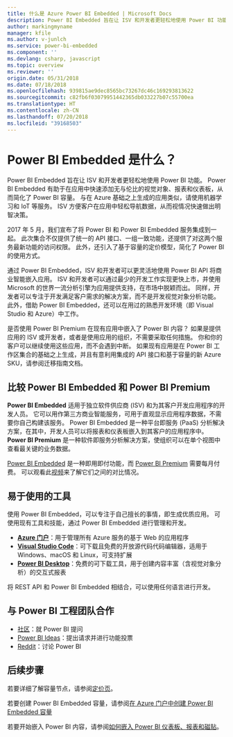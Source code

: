 ```yaml
---
title: 什么是 Azure Power BI Embedded | Microsoft Docs
description: Power BI Embedded 旨在让 ISV 和开发者更轻松地使用 Power BI 功能，帮助他们在应用中快速添加无与伦比的视觉对象、报表和仪表板。
author: markingmyname
manager: kfile
ms.author: v-junlch
ms.service: power-bi-embedded
ms.component: ''
ms.devlang: csharp, javascript
ms.topic: overview
ms.reviewer: ''
origin.date: 05/31/2018
ms.date: 07/18/2018
ms.openlocfilehash: 939815ae9dec8565bc73267dc46c169293813622
ms.sourcegitcommit: c82fb6f03079951442365db033227b07c55700ea
ms.translationtype: HT
ms.contentlocale: zh-CN
ms.lasthandoff: 07/20/2018
ms.locfileid: "39168503"
---
```

# <a name="what-is-power-bi-embedded"></a>Power BI Embedded 是什么？

Power BI Embedded 旨在让 ISV 和开发者更轻松地使用 Power BI 功能。 Power BI Embedded 有助于在应用中快速添加无与伦比的视觉对象、报表和仪表板，从而简化了 Power BI 容量。 与在 Azure 基础之上生成的应用类似，请使用机器学习和 IoT 等服务。 ISV 方便客户在应用中轻松导航数据，从而视情况快速做出明智决策。

2017 年 5 月，我们宣布了将 Power BI 和 Power BI Embedded 服务集成到一起。 此次集合不仅提供了统一的 API 接口、一组一致功能，还提供了对这两个服务最新功能的访问权限。 此外，还引入了基于容量的定价模型，简化了 Power BI 的使用方式。

通过 Power BI Embedded，ISV 和开发者可以更灵活地使用 Power BI API 将商业智能嵌入应用。 ISV 和开发者可以通过最少的开发工作实现更快上市，并使用 Microsoft 的世界一流分析引擎为应用提供支持，在市场中脱颖而出。 同样，开发者可以专注于开发满足客户需求的解决方案，而不是开发视觉对象分析功能。 此外，借助 Power BI Embedded，还可以在用过的熟悉开发环境（即 Visual Studio 和 Azure）中工作。

是否使用 Power BI Premium 在现有应用中嵌入了 Power BI 内容？ 如果是提供应用的 ISV 或开发者，或者是使用应用的组织，不需要采取任何措施。 你和你的客户可以继续使用这些应用，而不会遇到中断。 如果现有应用是在 Power BI 工作区集合的基础之上生成，并且有意利用集成的 API 接口和基于容量的新 Azure SKU，请参阅迁移指南文档。

## <a name="comparing-power-bi-embedded-with-power-bi-premium"></a>比较 Power BI Embedded 和 Power BI Premium

**Power BI Embedded** 适用于独立软件供应商 (ISV) 和为其客户开发应用程序的开发人员。 它可以用作第三方商业智能服务，可用于直观显示应用程序数据，不需要你自己构建该服务。 Power BI Embedded 是一种平台即服务 (PaaS) 分析解决方案，在其中，开发人员可以将报表和仪表板嵌入到其客户的应用程序中。 **Power BI Premium** 是一种软件即服务分析解决方案，使组织可以在单个视图中查看最关键的业务数据。 

[Power BI Embedded](https://www.azure.cn/pricing/details/power-bi-embedded/) 是一种即用即付功能，而 [Power BI Premium](https://powerbi.microsoft.com/calculator/) 需要每月付费。 可以观看此[视频](https://www.youtube.com/watch?v=0y2oJikC6Xc&t=0s&list=PLv2BtOtLblH1dQPV49Ni12olDcUoW-GEl&index=3)来了解它们之间的对比情况。

## <a name="easy-to-use-tools"></a>易于使用的工具

使用 Power BI Embedded，可以专注于自己擅长的事情，即生成优质应用。 可使用现有工具和技能，通过 Power BI Embedded 进行管理和开发。

- [**Azure 门户**](https://portal.azure.cn/)：用于管理所有 Azure 服务的基于 Web 的应用程序
- [**Visual Studio Code**](https://code.visualstudio.com/docs)：可下载且免费的开放源代码代码编辑器，适用于 Windows、macOS 和 Linux，可支持扩展
- [**Power BI Desktop**](https://powerbi.microsoft.com/desktop/)：免费的可下载工具，用于创建内容丰富（含视觉对象分析）的交互式报表

将 REST API 和 Power BI Embedded 相结合，可以使用任何语言进行开发。

## <a name="engage-with-the-power-bi-engineering-team"></a>与 Power BI 工程团队合作

- [社区](https://community.powerbi.com/)：就 Power BI 提问
- [Power BI Ideas](https://ideas.powerbi.com)：提出请求并进行功能投票
- [Reddit](https://www.reddit.com/r/PowerBI/)：讨论 Power BI

## <a name="next-steps"></a>后续步骤

若要详细了解容量节点，请参阅[定价页](https://www.azure.cn/pricing/details/power-bi-embedded/)。

若要创建 Power BI Embedded 容量，请参阅[在 Azure 门户中创建 Power BI Embedded 容量](create-capacity.md)

若要开始嵌入 Power BI 内容，请参阅[如何嵌入 Power BI 仪表板、报表和磁贴](https://powerbi.microsoft.com/documentation/powerbi-developer-embedding-content/)。

